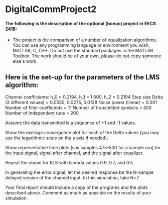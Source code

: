 # DigitalCommProject2

#### The following is the description of the optional (bonus) project in EECS 241B:

* The project is the comparison of a number of equalization algorithms. You can use any programming language or environment you wish, MATLAB, C, C++. Do not use the standard packages in the MATLAB Toolbox. The work should be of your own, please do not copy someone else's work.

## Here is the set-up for the parameters of the LMS algorithm:

Channel coefficients: h_0 = 0.2194, h_1 = 1.000, h_2 = 0.2194
Step size Delta (3 different values) = 0.0550, 0.0275, 0.0138
Noise power (linear) = 0.001
Number of filter coefficents = 11
Number of transmitted symbols = 500
Number of independent runs = 200

Assume the data transmitted is a sequence of +1 and -1 values.

Show the *average convergence* plot for each of the Delta values (you may use the logarithmic scale on the y axis if needed).

Show representative time plots (say samples 475-500 for a sample run) for the input signal, signal after channel, and the signal after equalizer.

Repeat the above for RLS with lambda values 0.9, 0.7, and 0.5.

In generating the error signal, let the desired response be the N-sample delayed version of the channel input. In this simulation, take N=7.

Your final report should include a copy of the programs and the plots described above. Comment as much as possible on the results of your simulation.